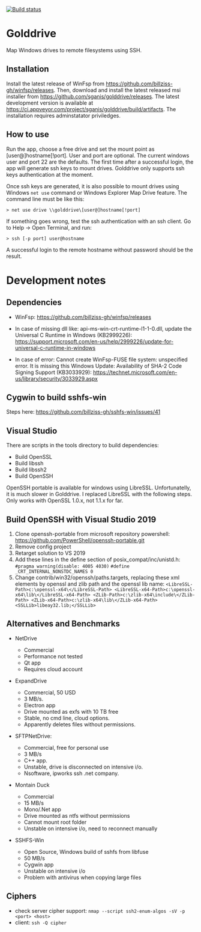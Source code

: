 [![Build status](https://ci.appveyor.com/api/projects/status/x6cc6xew8amyv3s6?svg=true)](https://ci.appveyor.com/project/sganis/golddrive)

# Golddrive

Map Windows drives to remote filesystems using SSH.

Installation
------------

Install the latest release of WinFsp from https://github.com/billziss-gh/winfsp/releases. Then, download and install the latest released msi installer from https://github.com/sganis/golddrive/releases. The latest development version is available at https://ci.appveyor.com/project/sganis/golddrive/build/artifacts. 
The installation requires adminstatator priviledges.

How to use
----------

Run the app, choose a free drive and set the mount point as [user@]hostname[!port]. User and port are optional. The current windows user and port 22 are the defaults.
The first time after a successful login, the app will generate ssh keys to mount drives. Golddrive only supports ssh keys authentication at the moment.

Once ssh keys are generated, it is also possible to mount drives using Windows `net use` command or Windows Explorer Map Drive feature. The command line must be like this:

    > net use drive \\golddrive\[user@]hostname[!port]

If something goes wrong, test the ssh authentication with an ssh client. Go to Help -> Open Terminal, and run:

    > ssh [-p port] user@hostname

A successful login to the remote hostname without password should be the result.


# Development notes

## Dependencies

- WinFsp: https://github.com/billziss-gh/winfsp/releases

- In case of missing dll like: api-ms-win-crt-runtime-l1-1-0.dll, 
  update the Universal C Runtime in Windows (KB2999226): 
  https://support.microsoft.com/en-us/help/2999226/update-for-universal-c-runtime-in-windows

- In case of error: Cannot create WinFsp-FUSE file system: unspecified error.
  It is missing this Windows Update: Availability of SHA-2 Code Signing Support (KB3033929):
  https://technet.microsoft.com/en-us/library/security/3033929.aspx

## Cygwin to build sshfs-win

Steps here: https://github.com/billziss-gh/sshfs-win/issues/41

## Visual Studio

There are scripts in the tools directory to build dependencies:

- Build OpenSSL
- Build libssh
- Build libssh2
- Build OpenSSH

OpenSSH portable is available for windows using LibreSSL. Unfortunatelly, it is much slower in Golddrive.
I replaced LibreSSL with the following steps. Only works with OpenSSL 1.0.x, not 1.1.x for far.

## Build OpenSSH with Visual Studio 2019

1. Clone openssh-portable from microsoft repository powershell: https://github.com/PowerShell/openssh-portable.git
2. Remove config project
3. Retarget solution to VS 2019
4. Add these lines in the define section of posix_compat/inc/unistd.h:
	`#pragma warning(disable: 4005 4030)`
	`#define _CRT_INTERNAL_NONSTDC_NAMES 0`
5. Change contrib/win32/openssh/paths.targets, replacing these xml elements by openssl and zlib path and the openssl lib name:
    `<LibreSSL-Path>c:\openssl-x64\</LibreSSL-Path>
    <LibreSSL-x64-Path>c:\openssl-x64\lib\</LibreSSL-x64-Path>
    <ZLib-Path>c:\zlib-x64\include\</ZLib-Path>
    <ZLib-x64-Path>c:\zlib-x64\lib\</ZLib-x64-Path>
    <SSLLib>libeay32.lib;</SSLLib>`

## Alternatives and Benchmarks

  - NetDrive
    * Commercial
    * Performance not tested
    * Qt app
    * Requires cloud account

  - ExpandDrive
    * Commercial, 50 USD
    * 3 MB/s.
    * Electron app
    * Drive mounted as exfs with 10 TB free
    * Stable, no cmd line, cloud options.
    * Apparently deletes files without permissions.

  - SFTPNetDrive:
    * Commercial, free for personal use
    * 3 MB/s
    * C++ app.
    * Unstable, drive is disconnected on intensive i/o.
    * Nsoftware, ipworks ssh .net company.

  - Montain Duck
    * Commercial
    * 15 MB/s
    * Mono/.Net app
    * Drive mounted as ntfs without permissions
    * Cannot mount root folder
    * Unstable on intensive i/o, need to reconnect manually
  
  - SSHFS-Win
    * Open Source, Windows build of sshfs from libfuse
    * 50 MB/s
    * Cygwin app
    * Unstable on intensive i/o
    * Problem with antivirus when copying large files

## Ciphers

- check server cipher support: `nmap --script ssh2-enum-algos -sV -p <port> <host>`
- client: `ssh -Q cipher`


